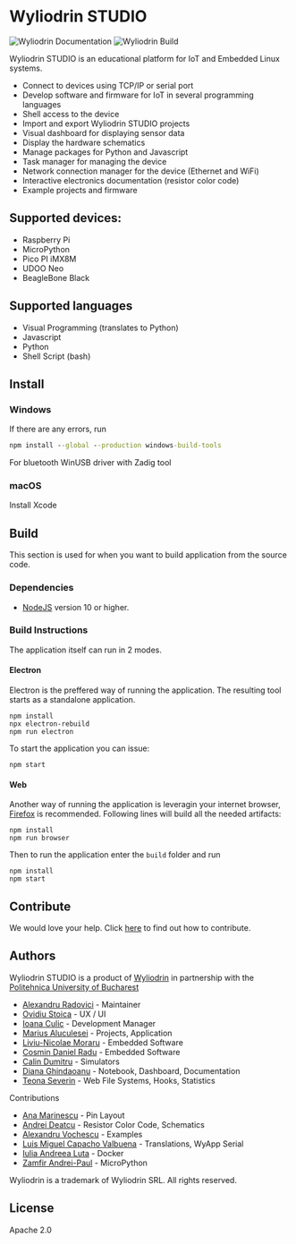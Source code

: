 # Wyliodrin STUDIO

![Wyliodrin Documentation](https://github.com/wyliodrinstudio/WyliodrinSTUDIO/workflows/Wyliodrin%20Documentation/badge.svg)
![Wyliodrin Build](https://github.com/wyliodrinstudio/WyliodrinSTUDIO/workflows/Wyliodrin%20Build/badge.svg)


Wyliodrin STUDIO is an educational platform for IoT and Embedded Linux systems.

- Connect to devices using TCP/IP or serial port
- Develop software and firmware for IoT in several programming languages
- Shell access to the device
- Import and export Wyliodrin STUDIO projects
- Visual dashboard for displaying sensor data
- Display the hardware schematics
- Manage packages for Python and Javascript
- Task manager for managing the device
- Network connection manager for the device (Ethernet and WiFi)
- Interactive electronics documentation (resistor color code)
- Example projects and firmware

## Supported devices:

- Raspberry Pi
- MicroPython
- Pico PI iMX8M
- UDOO Neo
- BeagleBone Black

## Supported languages

- Visual Programming (translates to Python)
- Javascript
- Python
- Shell Script (bash)

## Install

### Windows

If there are any errors, run

```cmd
npm install --global --production windows-build-tools
```

For bluetooth
WinUSB driver with Zadig tool

### macOS

Install Xcode

## Build

This section is used for when you want to build application from the source code.

### Dependencies

- [NodeJS](http://www.nodejs.org) version 10 or higher.

### Build Instructions

The application itself can run in 2 modes.

#### Electron

Electron is the preffered way of running the application. The resulting tool starts as a standalone application.

```
npm install
npx electron-rebuild
npm run electron
```

To start the application you can issue:

```
npm start
```

#### Web

Another way of running the application is leveragin your internet browser, [Firefox](https://www.mozilla.org/en-US/firefox/new/) is recommended. Following lines will build all the needed artifacts:

```
npm install
npm run browser
```

Then to run the application enter the `build` folder and run

```
npm install
npm start
```

## Contribute

We would love your help. Click [here](CONTRIBUTING.md) to find out how to contribute.

## Authors

Wyliodrin STUDIO is a product of [Wyliodrin](https://wyliodrin.studio) in partnership with the [Politehnica University of Bucharest](https://www.upb.ro)

- [Alexandru Radovici](https://www.github.com/alexandruradovici) - Maintainer
- [Ovidiu Stoica](https://www.github.com/oviska) - UX / UI
- [Ioana Culic](https://www.github.com/ioanaculic) - Development Manager
- [Marius Aluculesei](https://www.github.com/mariusAlc) - Projects, Application
- [Liviu-Nicolae Moraru](https://github.com/skyplane23) - Embedded Software
- [Cosmin Daniel Radu](https://github.com/cosmindanielradu19) - Embedded Software
- [Calin Dumitru](https://github.com/Dumitru98) - Simulators
- [Diana Ghindaoanu](https://github.com/diana-ghindaoanu) - Notebook, Dashboard, Documentation
- [Teona Severin](https://github.com/teonaseverin) - Web File Systems, Hooks, Statistics

Contributions

- [Ana Marinescu](https://www.github.com/paula-elena) - Pin Layout
- [Andrei Deatcu](https://www.github.com/dosarudaniel) - Resistor Color Code, Schematics
- [Alexandru Vochescu](https://www.github.com/valexandru) - Examples
- [Luis Miguel Capacho Valbuena](https://github.com/lmcapacho) - Translations, WyApp Serial
- [Iulia Andreea Luta](https://github.com/iuliutza) - Docker
- [Zamfir Andrei-Paul](https://github.com/ZamfirAndreiPaul) - MicroPython

Wyliodrin is a trademark of Wyliodrin SRL. All rights reserved.

## License

Apache 2.0
